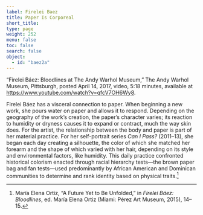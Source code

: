 ```yaml
---
label: Firelei Baez
title: Paper Is Corporeal
short_title:
type: page
weight: 252
menu: false
toc: false
search: false
object:
  - id: "baez2a"
---
```

“Firelei Báez: Bloodlines at The Andy Warhol Museum,” The Andy Warhol Museum, Pittsburgh, posted April 14, 2017, video, 5:18 minutes, available at https://www.youtube.com/watch?v=qfcV7OH6Wy8.

Firelei Báez has a visceral connection to paper. When beginning a new work, she pours water on paper and allows it to respond. Depending on the geography of the work’s creation, the paper’s character varies; its reaction to humidity or dryness causes it to expand or contract, much the way skin does. For the artist, the relationship between the body and paper is part of her material practice. For her self-portrait series *Can I Pass?* (2011–13), she began each day creating a silhouette, the color of which she matched her forearm and the shape of which varied with her hair, depending on its style and environmental factors, like humidity. This daily practice confronted historical colorism enacted through racial hierarchy tests—the brown paper bag and fan tests—used predominantly by African American and Dominican communities to determine and rank identity based on physical traits.[^1]

[^1]: María Elena Ortiz, “A Future Yet to Be Unfolded,” in *Firelei Báez: Bloodlines*, ed. María Elena Ortiz (Miami: Pérez Art Museum, 2015), 14–15.
